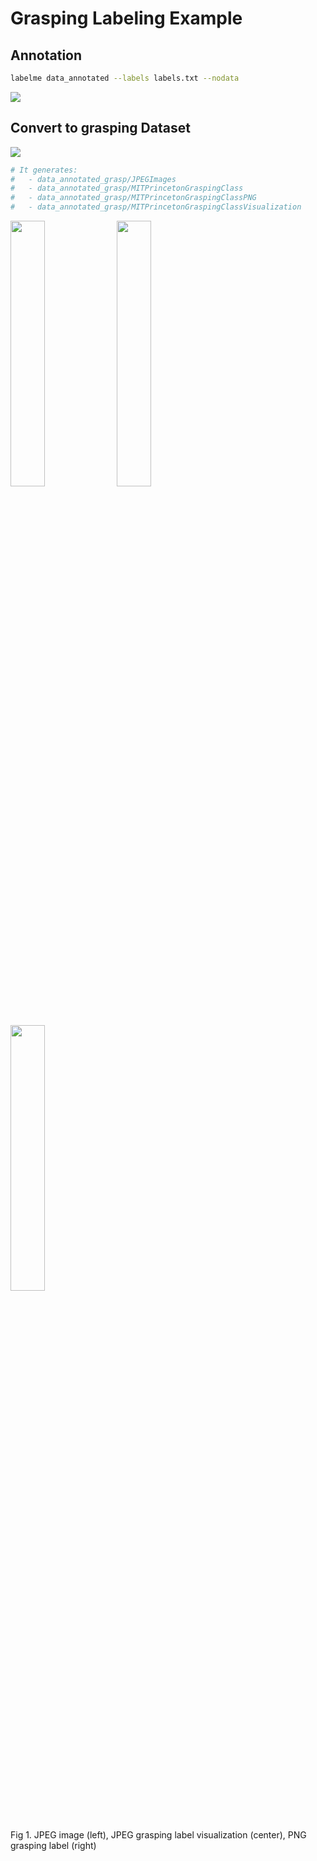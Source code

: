 # Grasping Labeling Example

## Annotation

```bash
labelme data_annotated --labels labels.txt --nodata
```

![](.readme/annotation.jpg)

## Convert to grasping Dataset

![](.readme/convert.jpg)

```bash
# It generates:
#   - data_annotated_grasp/JPEGImages
#   - data_annotated_grasp/MITPrincetonGraspingClass
#   - data_annotated_grasp/MITPrincetonGraspingClassPNG
#   - data_annotated_grasp/MITPrincetonGraspingClassVisualization
```

<img src="data_dataset_grasp/JPEGImages/2018_000002.jpg" width="33%" /> <img src="data_dataset_grasp/MITPrincetonGraspingClassVisualization/2018_000002.jpg" width="33%" /> <img src="data_dataset_grasp/MITPrincetonGraspingClassPNG/2018_000002.png" width="33%" />  
Fig 1. JPEG image (left), JPEG grasping label visualization (center), PNG grasping label (right)
